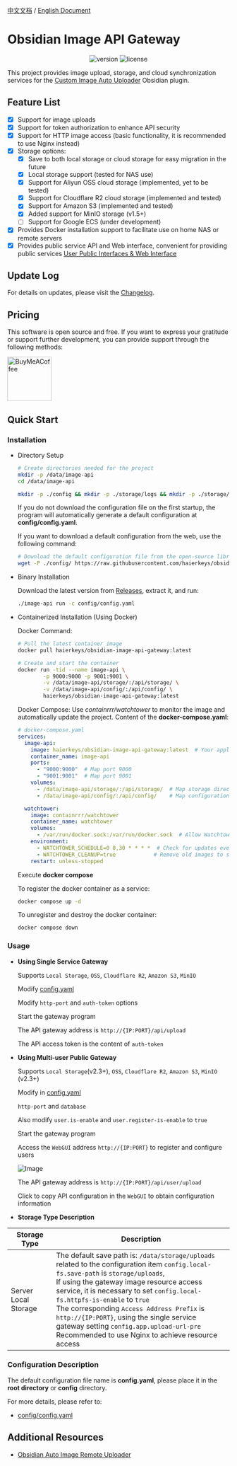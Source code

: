 [中文文档](readme-zh.md) / [English Document](README.md)
# Obsidian Image API Gateway

<p align="center">
    <img src="https://img.shields.io/github/release/haierkeys/obsidian-image-api-gateway" alt="version">
    <img src="https://img.shields.io/github/license/haierkeys/obsidian-image-api-gateway" alt="license">
</p>

This project provides image upload, storage, and cloud synchronization services for the [Custom Image Auto Uploader](https://github.com/haierkeys/obsidian-custom-image-auto-uploader) Obsidian plugin.

## Feature List

- [x] Support for image uploads
- [x] Support for token authorization to enhance API security
- [x] Support for HTTP image access (basic functionality, it is recommended to use Nginx instead)
- [x] Storage options:
  - [x] Save to both local storage or cloud storage for easy migration in the future
  - [x] Local storage support (tested for NAS use)
  - [x] Support for Aliyun OSS cloud storage (implemented, yet to be tested)
  - [x] Support for Cloudflare R2 cloud storage (implemented and tested)
  - [x] Support for Amazon S3 (implemented and tested)
  - [x] Added support for MinIO storage (v1.5+)
  - [ ] Support for Google ECS (under development)
- [x] Provides Docker installation support to facilitate use on home NAS or remote servers
- [x] Provides public service API and Web interface, convenient for providing public services <a href="#userapi">User Public Interfaces & Web Interface</a>

## Update Log

For details on updates, please visit the [Changelog](https://github.com/haierkeys/obsidian-image-api-gateway/releases).

## Pricing

This software is open source and free. If you want to express your gratitude or support further development, you can provide support through the following methods:

[<img src="https://cdn.ko-fi.com/cdn/kofi3.png?v=3" alt="BuyMeACoffee" width="100">](https://ko-fi.com/haierkeys)

## Quick Start

### Installation

- Directory Setup

  ```bash
  # Create directories needed for the project
  mkdir -p /data/image-api
  cd /data/image-api

  mkdir -p ./config && mkdir -p ./storage/logs && mkdir -p ./storage/uploads
  ```

  If you do not download the configuration file on the first startup, the program will automatically generate a default configuration at **config/config.yaml**.

  If you want to download a default configuration from the web, use the following command:

  ```bash
  # Download the default configuration file from the open-source library to the configuration directory
  wget -P ./config/ https://raw.githubusercontent.com/haierkeys/obsidian-image-api-gateway/main/config/config.yaml
  ```

- Binary Installation

  Download the latest version from [Releases](https://github.com/haierkeys/obsidian-image-api-gateway/releases), extract it, and run:

  ```bash
  ./image-api run -c config/config.yaml
  ```


- Containerized Installation (Using Docker)

  Docker Command:

  ```bash
  # Pull the latest container image
  docker pull haierkeys/obsidian-image-api-gateway:latest

  # Create and start the container
  docker run -tid --name image-api \
          -p 9000:9000 -p 9001:9001 \
          -v /data/image-api/storage/:/api/storage/ \
          -v /data/image-api/config/:/api/config/ \
          haierkeys/obsidian-image-api-gateway:latest
  ```

  Docker Compose:
  Use *containrrr/watchtower* to monitor the image and automatically update the project.
  Content of the **docker-compose.yaml**:

  ```yaml
  # docker-compose.yaml
  services:
    image-api:
      image: haierkeys/obsidian-image-api-gateway:latest  # Your application image
      container_name: image-api
      ports:
        - "9000:9000"  # Map port 9000
        - "9001:9001"  # Map port 9001
      volumes:
        - /data/image-api/storage/:/api/storage/  # Map storage directory
        - /data/image-api/config/:/api/config/    # Map configuration directory

    watchtower:
      image: containrrr/watchtower
      container_name: watchtower
      volumes:
        - /var/run/docker.sock:/var/run/docker.sock  # Allow Watchtower to access Docker Daemon
      environment:
        - WATCHTOWER_SCHEDULE=0 0,30 * * * *  # Check for updates every 30 minutes
        - WATCHTOWER_CLEANUP=true            # Remove old images to save space
      restart: unless-stopped
  ```

  Execute **docker compose**

  To register the docker container as a service:

  ```bash
  docker compose up -d
  ```

  To unregister and destroy the docker container:

  ```bash
  docker compose down
  ```


### Usage

- **Using Single Service Gateway**

  Supports `Local Storage`, `OSS`, `Cloudflare R2`, `Amazon S3`, `MinIO`

  Modify [config.yaml](config/config.yaml#http-port)

  Modify `http-port` and `auth-token` options

  Start the gateway program

  The API gateway address is `http://{IP:PORT}/api/upload`

  The API access token is the content of `auth-token`


- **Using Multi-user Public Gateway**

  Supports `Local Storage`(v2.3+), `OSS`, `Cloudflare R2`, `Amazon S3`, `MinIO` (v2.3+)

  Modify in [config.yaml](config/config.yaml#user)

  `http-port` and `database`

  Also modify `user.is-enable` and `user.register-is-enable` to `true`

  Start the gateway program

  Access the `WebGUI` address `http://{IP:PORT}` to register and configure users

  ![Image](https://github.com/user-attachments/assets/39c798de-b243-42c1-a75a-cd179913fc49)

  The API gateway address is `http://{IP:PORT}/api/user/upload`

  Click to copy API configuration in the `WebGUI` to obtain configuration information


- **Storage Type Description**


| Storage Type         | Description                                                                                                                                                                                                                                                                                                                                                                                                                                                                                                    |
|----------------------|----------------------------------------------------------------------------------------------------------------------------------------------------------------------------------------------------------------------------------------------------------------------------------------------------------------------------------------------------------------------------------------------------------------------------------------------------------------------------------------------------------------|
| Server Local Storage | The default save path is: `/data/storage/uploads` related to the configuration item `config.local-fs.save-path` is `storage/uploads`, <br /> If using the gateway image resource access service, it is necessary to set `config.local-fs.httpfs-is-enable` to `true` <br /> The corresponding `Access Address Prefix` is `http://{IP:PORT}`, using the single service gateway setting `config.app.upload-url-pre` <br /> Recommended to use Nginx to achieve resource access |

### Configuration Description

The default configuration file name is **config.yaml**, please place it in the **root directory** or **config** directory.

For more details, please refer to:

- [config/config.yaml](config/config.yaml)


## Additional Resources

- [Obsidian Auto Image Remote Uploader](https://github.com/haierkeys/obsidian-auto-image-remote-uploader)

